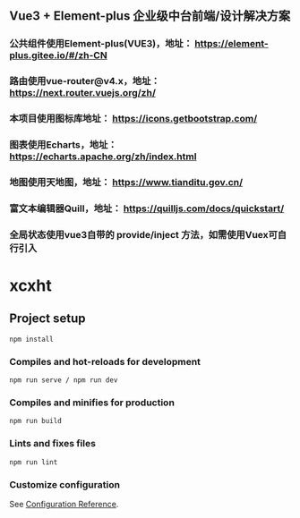 
<h2>Vue3 + Element-plus 企业级中台前端/设计解决方案</h2>

<h3>
    公共组件使用Element-plus(VUE3)，地址：
    <a href="https://element-plus.gitee.io/#/zh-CN" target="_blank">https://element-plus.gitee.io/#/zh-CN</a>
</h3>
<h3>
    路由使用vue-router@v4.x，地址：
    <a href="https://next.router.vuejs.org/zh/" target="_blank">https://next.router.vuejs.org/zh/</a>
</h3>
<h3>
    本项目使用图标库地址：
    <a href="https://icons.getbootstrap.com/" target="_blank">https://icons.getbootstrap.com/</a>
</h3>
<h3>
    图表使用Echarts，地址：
    <a href="https://echarts.apache.org/zh/index.html" target="_blank">https://echarts.apache.org/zh/index.html</a>
</h3>
<h3>
    地图使用天地图，地址：
    <a href="https://www.tianditu.gov.cn/" target="_blank">https://www.tianditu.gov.cn/</a>
</h3>
<h3>
    富文本编辑器Quill，地址：
    <a href="https://quilljs.com/docs/quickstart/" target="_blank">https://quilljs.com/docs/quickstart/</a>
</h3>
<h3>全局状态使用vue3自带的 provide/inject 方法，如需使用Vuex可自行引入</h3>

# xcxht

## Project setup
```
npm install
```

### Compiles and hot-reloads for development
```
npm run serve / npm run dev
```

### Compiles and minifies for production
```
npm run build
```

### Lints and fixes files
```
npm run lint
```

### Customize configuration
See [Configuration Reference](https://cli.vuejs.org/config/).
